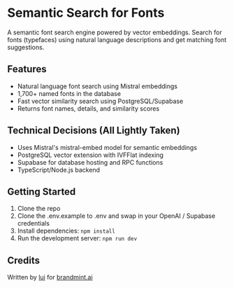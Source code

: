 # Semantic Search for Fonts

A semantic font search engine powered by vector embeddings. Search for fonts (typefaces) using natural language descriptions and get matching font suggestions.

## Features

- Natural language font search using Mistral embeddings
- 1,700+ named fonts in the database
- Fast vector similarity search using PostgreSQL/Supabase
- Returns font names, details, and similarity scores

## Technical Decisions (All Lightly Taken)

- Uses Mistral's mistral-embed model for semantic embeddings
- PostgreSQL vector extension with IVFFlat indexing
- Supabase for database hosting and RPC functions
- TypeScript/Node.js backend

## Getting Started

1. Clone the repo
2. Clone the .env.example to .env and swap in your OpenAI / Supabase credentials
3. Install dependencies: `npm install`
4. Run the development server: `npm run dev`

## Credits

Written by [lui](https://github.com/yablochko8) for [brandmint.ai](https://brandmint.ai)
